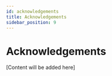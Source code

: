 ```yaml
---
id: acknowledgements
title: Acknowledgements
sidebar_position: 9
---
```


# Acknowledgements

[Content will be added here]
